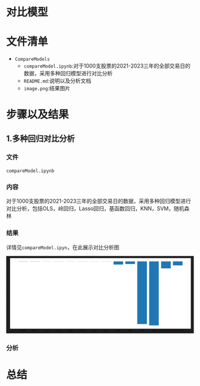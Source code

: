 # 对比模型
# 文件清单
- `CompareModels`
    - `compareModel.ipynb`:对于1000支股票的2021-2023三年的全部交易日的数据，采用多种回归模型进行对比分析
    - `README.md`:说明以及分析文档
    - `image.png`:结果图片
# 步骤以及结果
## 1.多种回归对比分析
### 文件
`compareModel.ipynb`
### 内容
对于1000支股票的2021-2023三年的全部交易日的数据，采用多种回归模型进行对比分析，包括OLS，岭回归，Lasso回归，基函数回归，KNN，SVM，随机森林
### 结果
详情见`compareModel.ipyn`，在此展示对比分析图

![alt text](image.png)
### 分析

# 总结
